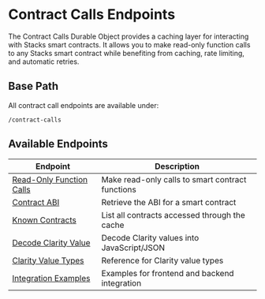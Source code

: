 # Contract Calls Endpoints

The Contract Calls Durable Object provides a caching layer for interacting with Stacks smart contracts. It allows you to make read-only function calls to any Stacks smart contract while benefiting from caching, rate limiting, and automatic retries.

## Base Path

All contract call endpoints are available under:
```
/contract-calls
```

## Available Endpoints

| Endpoint | Description |
|----------|-------------|
| [Read-Only Function Calls](read-only-calls.md) | Make read-only calls to smart contract functions |
| [Contract ABI](contract-abi.md) | Retrieve the ABI for a smart contract |
| [Known Contracts](known-contracts.md) | List all contracts accessed through the cache |
| [Decode Clarity Value](decode-clarity-value.md) | Decode Clarity values into JavaScript/JSON |
| [Clarity Value Types](clarity-value-types.md) | Reference for Clarity value types |
| [Integration Examples](integration-examples.md) | Examples for frontend and backend integration |
